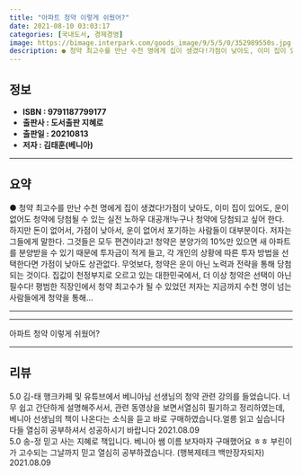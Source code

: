 ```yaml
---
title: "아파트 청약 이렇게 쉬웠어?"
date: 2021-08-10 03:03:17
categories: [국내도서, 경제경영]
image: https://bimage.interpark.com/goods_image/9/5/5/0/352989550s.jpg
description: ● 청약 최고수를 만난 수천 명에게 집이 생겼다!가점이 낮아도, 이미 집이 있어도, 운이 없어도 청약에 당첨될 수 있는 실전 노하우 대공개!누구나 청약에 당첨되고 싶어 한다. 하지만 돈이 없어서, 가점이 낮아서, 운이 없어서 포기하는 사람들이 대부분이다. 저자는 그들에게 말한다. 그것
---
```


## **정보**

- **ISBN : 9791187799177**
- **출판사 : 도서출판 지혜로**
- **출판일 : 20210813**
- **저자 : 김태훈(베니아)**

------



## **요약**

●  청약 최고수를 만난 수천 명에게 집이 생겼다!가점이 낮아도, 이미 집이 있어도, 운이 없어도 청약에 당첨될 수 있는 실전 노하우 대공개!누구나 청약에 당첨되고 싶어 한다. 하지만 돈이 없어서, 가점이 낮아서, 운이 없어서 포기하는 사람들이 대부분이다. 저자는 그들에게 말한다. 그것들은 모두 편견이라고! 청약은 분양가의 10%만 있으면 새 아파트를 분양받을 수 있기 때문에 투자금이 적게 들고, 각 개인의 상황에 따른 투자 방법을 선택한다면 가점이 낮아도 상관없다. 무엇보다, 청약은 운이 아닌 노력과 전략을 통해 당첨되는 것이다. 집값이 천정부지로 오르고 있는 대한민국에서, 더 이상 청약은 선택이 아닌 필수다! 평범한 직장인에서 청약 최고수가 될 수 있었던 저자는 지금까지 수천 명이 넘는 사람들에게 청약을 통해...

------



------


아파트 청약 이렇게 쉬웠어? 

------


## **리뷰** 

5.0 김-태 행크카페 및 유튜브에서 베니아님 선생님의 청약 관련 강의를 들었습니다. 너무 쉽고 간단하게 설명해주서서, 관련 동영상을 보면서열심히 필기하고 정리하였는데, 베니아 선생님의 책이 나온다는 소식을 듣고 바로 구매하였습니다.얼릉 읽고 싶습니다 다들 열심히 공부하셔서 성공하시기 바랍니다 2021.08.09 <br/>5.0 송-정 믿고 사는 지혜로 책입니다. 베니아 쌤 이름 보자마자 구매했어요 ㅎㅎ 부린이가 고수되는 그날까지 믿고 열심히 공부하겠습니다. (행복제테크 백만장자되자) 2021.08.09 <br/>